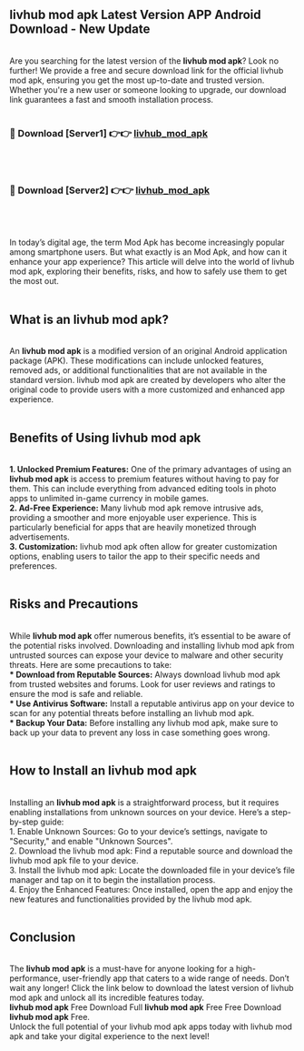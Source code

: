 ## livhub mod apk Latest Version APP Android Download - New Update
<br>
Are you searching for the latest version of the <strong>livhub mod apk</strong>? Look no further! We provide a free and secure download link for the official livhub mod apk, ensuring you get the most up-to-date and trusted version. Whether you're a new user or someone looking to upgrade, our download link guarantees a fast and smooth installation process.
<br>
<br>
<h3>🔴 Download [Server1] 👉👉 <a href="https://modyolo.store/livhub+mod+apk">livhub_mod_apk</a></h3><br>
<br>
<h3>🔴 Download [Server2] 👉👉 <a href="https://modyolo.store/livhub+mod+apk">livhub_mod_apk</a></h3><br>
<br>
<br>
In today’s digital age, the term Mod Apk has become increasingly popular among smartphone users. But what exactly is an Mod Apk, and how can it enhance your app experience? This article will delve into the world of livhub mod apk, exploring their benefits, risks, and how to safely use them to get the most out.
<br>
<br>
<h2>What is an livhub mod apk?</h2>
<br>
An <strong>livhub mod apk</strong> is a modified version of an original Android application package (APK). These modifications can include unlocked features, removed ads, or additional functionalities that are not available in the standard version. livhub mod apk are created by developers who alter the original code to provide users with a more customized and enhanced app experience.
<br>
<br>
<h2>Benefits of Using livhub mod apk</h2>
<br>
<strong> 1. Unlocked Premium Features:</strong> One of the primary advantages of using an <strong>livhub mod apk</strong> is access to premium features without having to pay for them. This can include everything from advanced editing tools in photo apps to unlimited in-game currency in mobile games.
<br>
<strong> 2. Ad-Free Experience:</strong> Many livhub mod apk remove intrusive ads, providing a smoother and more enjoyable user experience. This is particularly beneficial for apps that are heavily monetized through advertisements.
<br>
<strong> 3. Customization:</strong> livhub mod apk often allow for greater customization options, enabling users to tailor the app to their specific needs and preferences.
<br>
<br>
<h2>Risks and Precautions</h2>
<br>
While <strong>livhub mod apk</strong> offer numerous benefits, it’s essential to be aware of the potential risks involved. Downloading and installing livhub mod apk from untrusted sources can expose your device to malware and other security threats. Here are some precautions to take:
<br>
<strong> * Download from Reputable Sources:</strong> Always download livhub mod apk from trusted websites and forums. Look for user reviews and ratings to ensure the mod is safe and reliable.
<br>
<strong> * Use Antivirus Software:</strong> Install a reputable antivirus app on your device to scan for any potential threats before installing an livhub mod apk.
<br>
<strong> * Backup Your Data:</strong> Before installing any livhub mod apk, make sure to back up your data to prevent any loss in case something goes wrong.
<br>
<br>
<h2>How to Install an livhub mod apk</h2>
<br>
Installing an <strong>livhub mod apk</strong> is a straightforward process, but it requires enabling installations from unknown sources on your device. Here’s a step-by-step guide:
<br>
 1. Enable Unknown Sources: Go to your device’s settings, navigate to "Security," and enable "Unknown Sources".
<br>
 2. Download the livhub mod apk: Find a reputable source and download the livhub mod apk file to your device.
<br>
 3. Install the livhub mod apk: Locate the downloaded file in your device’s file manager and tap on it to begin the installation process.
<br>
 4. Enjoy the Enhanced Features: Once installed, open the app and enjoy the new features and functionalities provided by the livhub mod apk.
<br>
<br>
<h2><strong>Conclusion</strong></h2>
<br>
The <strong>livhub mod apk</strong> is a must-have for anyone looking for a high-performance, user-friendly app that caters to a wide range of needs. Don’t wait any longer! Click the link below to download the latest version of livhub mod apk and unlock all its incredible features today.
<br>
<strong>livhub mod apk</strong> Free Download Full <strong>livhub mod apk</strong> Free Free Download <strong>livhub mod apk</strong> Free.
<br>
Unlock the full potential of your livhub mod apk apps today with livhub mod apk and take your digital experience to the next level!